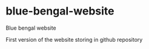 # blue-bengal-website
Blue bengal website

First version of the website storing in github repository
